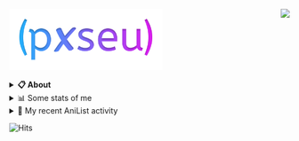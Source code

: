 <a href="https://discord.com/users/338718840873811979"><img align="right" src="https://lanyard-profile-readme.vercel.app/api/338718840873811979?bg=00000000" /></a>

<a href="https://pxseu.com/"><img src="./assets/logo.png" height="110" /></a>
<details>
  <summary><b>📋 About</b></summary>

  I make stuff. \
  Mostly with TypeScript. \
  You can probably find more on my website.

  [🌐 website](https://www.pxseu.com 'MY WEBSITEEEEEEEEEEEEEEEEE') \
  [📧 email](mailto:me@pxseu.com 'MY EMAILLLLLLLLLL')
</details>

<details>
  <summary>📊 Some stats of me</summary>
  
![My github stats!](https://github-readme-stats.vercel.app/api?username=pxseu&show_icons=true&custom_title=My%20Github%20Stats:&line_height=33&include_all_commits=true&bg_color=00000000&title_color=00CCAA&text_color=dddddd&hide_border=true&hide_title=true#gh-dark-mode-only) \
![My top langauges](https://github-readme-stats.vercel.app/api/top-langs?username=pxseu&show_icons=true&layout=compact&card_width=645&bg_color=00000000&title_color=00CCAA&text_color=dddddd&hide_border=true&hide_title=true#gh-dark-mode-only)
</details>

<details>
  <summary>🌸 My recent AniList activity</summary>
  
<!-- ANILIST_ACTIVITY:start -->

-   📖 Read chapter 1 of [Real mo Tama ni wa Uso wo Tsuku](https://anilist.co/manga/113076) (10:55, 04 March 2022)
-   📖 Read chapter 244 of [Tokyo Revengers](https://anilist.co/manga/102988) (18:53, 02 March 2022)
-   📺 Watched episode 7 - 8 of [Attack on Titan Final Season Part 2](https://anilist.co/anime/131681) (18:45, 01 March 2022)
-   📖 Read chapter 242 - 243 of [Tokyo Revengers](https://anilist.co/manga/102988) (01:14, 26 February 2022)
-   📺 Watched episode 5 of [Bungo Stray Dogs 2](https://anilist.co/anime/21679) (01:55, 14 February 2022)

<!-- ANILIST_ACTIVITY:end -->
</details>



![Hits](https://hits.link/hits?url=https://github.com/pxseu&label=views&bgRight=ff69b4)


